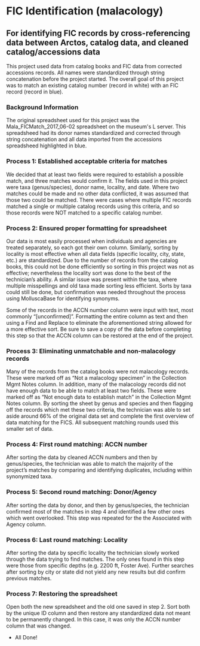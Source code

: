 # FIC Identification (malacology)
## For identifying FIC records by cross-referencing data between Arctos, catalog data, and cleaned catalog/accessions data

This project used data from catalog books and FIC data from corrected accessions records. All names were standardized through string concatenation before the project started. The overall goal of this project was to match an existing catalog number (record in white) with an FIC record (record in blue). 

### Background Information

The original spreadsheet used for this project was the Mala_FICMatch_2017_06-02 spreadsheet on the museum's L server. This spreadsheed had its donor names standardized and corrected through string concatenation and all data imported from the accessions spreadsheed highlighted in blue.

### Process 1: Established acceptable criteria for matches
We decided that at least two fields were required to establish a possible match, and three matches would confirm it. The fields used in this project were taxa (genus/species), donor name, locality, and date. Where two matches could be made and no other data conflicted, it was assumed that those two could be matched. There were cases where multiple FIC records matched a single or multiple catalog records using this criteria, and so those records were NOT matched to a specific catalog number.

### Process 2: Ensured proper formatting for spreadsheet
Our data is most easily processed when individuals and agencies are treated separately, so each got their own column. Similarly, sorting by locality is most effective when all data fields (specific locality, city, state, etc.) are standardized. Due to the number of records from the catalog books, this could not be done efficiently so sorting in this project was not as effective; nevertheless the locality sort was done to the best of the technician’s ability. A similar issue was present within the taxa, where multiple misspellings and old taxa made sorting less efficient. Sorts by taxa could still be done, but confirmation was needed throughout the process using MolluscaBase for identifying synonyms.

Some of the records in the ACCN number column were input with text, most commonly “[unconfirmed]”. Formatting the entire column as text and then using a Find and Replace to eliminate the aforementioned string allowed for a more effective sort. Be sure to save a copy of the data before completing this step so that the ACCN column can be restored at the end of the project. 

### Process 3: Eliminating unmatchable and non-malacology records
Many of the records from the catalog books were not malacology records. These were marked off as “Not a malacology specimen” in the Collection Mgmt Notes column. In addition, many of the malacology records did not have enough data to be able to match at least two fields. These were marked off as “Not enough data to establish match” in the Collection Mgmt Notes column. 
By sorting the sheet by genus and species and then flagging off the records which met these two criteria, the technician was able to set aside around 66% of the original data set and complete the first overview of data matching for the FICS. All subsequent matching rounds used this smaller set of data.


### Process 4: First round matching: ACCN number
After sorting the data by cleaned ACCN numbers and then by genus/species, the technician was able to match the majority of the project’s  matches by comparing and identifying duplicates, including within synonymized taxa. 

### Process 5: Second round matching: Donor/Agency
After sorting the data by donor, and then by genus/species, the technician confirmed most of the matches in step 4 and identified a few other ones which went overlooked. This step was repeated for the the Associated with Agency column.

### Process 6: Last round matching: Locality
After sorting the data by specific locality the technician slowly worked through the data trying to find matches. The only ones found in this step were those from specific depths (e.g. 2200 ft, Foster Ave). Further searches after sorting by city or state did not yield any new results but did confirm previous matches.

### Process 7: Restoring the spreadsheet

Open both the new spreadsheet and the old one saved in step 2. Sort both by the unique ID column and then restore any standardized data not meant to be permanently changed. In this case, it was only the ACCN number column that was changed.

  * All Done!
